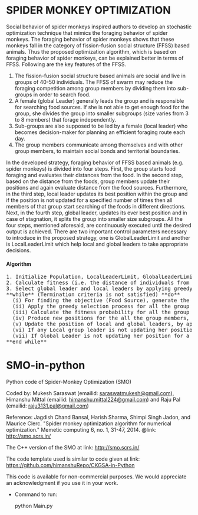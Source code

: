 # SPIDER MONKEY OPTIMIZATION

Social behavior of spider monkeys inspired authors to develop an stochastic optimization technique that mimics the foraging behavior of spider monkeys. The foraging behavior of spider monkeys shows that these monkeys fall in the category of fission-fusion social structure (FFSS) based animals. Thus the proposed optimization algorithm, which is based on foraging behavior of spider monkeys, can be explained better in terms of FFSS. Following are the key features of the FFSS.
1.	The fission-fusion social structure based animals are social and live in groups of 40-50 individuals. The FFSS of swarm may reduce the foraging competition among group members by dividing them into sub-groups in order to search food.
2.	A female (global Leader) generally leads the group and is responsible for searching food sources. If she is not able to get enough food for the group, she divides the group into smaller subgroups (size varies from 3 to 8 members) that forage independently.
3.	Sub-groups are also supposed to be led by a female (local leader) who becomes decision-maker for planning an efficient foraging route each day.
4.	The group members communicate among themselves and with other group members, to maintain social bonds and territorial boundaries.

In the developed strategy, foraging behavior of FFSS based animals (e.g. spider monkeys) is divided into four steps. First, the group starts food foraging and evaluates their distances from the food. In the second step, based on the distance from the foods, group members update their positions and again evaluate distance from the food sources. Furthermore, in the third step, local leader updates its best position within the group and if the position is not updated for a specified number of times then all members of that group start searching of the foods in different directions. Next, in the fourth step, global leader, updates its ever best position and in case of stagnation, it splits the group into smaller size subgroups. All the four steps, mentioned aforesaid, are continuously executed until the desired output is achieved. There are two important control parameters necessary to introduce in the proposed strategy, one is GlobalLeaderLimit and another is LocalLeaderLimit which help local and global leaders to take appropriate decisions.

#### Algorithm
<pre>
1. Initialize Population, LocalLeaderLimit, GlobalLeaderLimit, pr.
2. Calculate fitness (i.e. the distance of individuals from food sources).
3. Select global leader and local leaders by applying greedy selection. 
**while** (Termination criteria is not satisfied) **do** 
&nbsp;&nbsp;(i)	For finding the objective (Food Source), generate the new positions for all the group members by using self experience, local leader experience and group members experience.
&nbsp;&nbsp;(ii) Apply the greedy selection process for all the group members based on their fitness;
&nbsp;&nbsp;(iii) Calculate the fitness probability for all the group members. 
&nbsp;&nbsp;(iv) Produce new positions for the all the group members, selected based on the fitness probability, by using self experience, global leader experience and group members’ experiences.
&nbsp;&nbsp;(v)	Update the position of local and global leaders, by applying the greedy selection process on all the groups.
&nbsp;&nbsp;(vi) If any Local group leader is not updating her position after a specified number of times (LocalLeaderLimit) then re-direct all members of that particular group for foraging.
&nbsp;&nbsp;(vii) If Global Leader is not updating her position for a specified number of times (GlobalLeaderLimit) then she divides the group into smaller groups. 
**end while**
</pre>

# SMO-in-python
Python code of Spider-Monkey Optimization (SMO)

Coded by: Mukesh Saraswat (emailid: saraswatmukesh@gmail.com), Himanshu Mittal (emailid: himanshu.mittal224@gmail.com) and Raju Pal (emailid: raju3131.pal@gmail.com)

Reference: Jagdish Chand Bansal, Harish Sharma, Shimpi Singh Jadon, and Maurice Clerc. "Spider monkey optimization algorithm for numerical optimization." Memetic computing 6, no. 1, 31-47, 2014.
@link: http://smo.scrs.in/

The C++ version of the SMO at link: http://smo.scrs.in/

The code template used is similar to code given at link: https://github.com/himanshuRepo/CKGSA-in-Python

This code is available for non-commercial purposes. We would appreciate an acknowledgment if you use it in your work.

* Command to run:

	python Main.py
